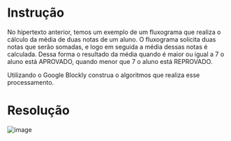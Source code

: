 # Instrução

No hipertexto anterior, temos um exemplo de um fluxograma que realiza o cálculo da média de duas notas de um aluno. O fluxograma solicita duas notas que serão somadas, e logo em seguida a média dessas notas é calculada. Dessa forma o resultado da média quando é maior ou igual a 7 o aluno está APROVADO, quando menor que 7 o aluno está REPROVADO.

Utilizando o Google Blockly construa o algoritmos que realiza esse processamento.

# Resolução

![image](https://github.com/rogerdox/fap_softex/assets/116037752/edbccaea-2932-4598-94c4-160f1a50c0c2)
